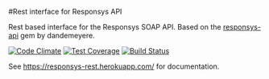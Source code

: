 #Rest interface for Responsys API

Rest based interface for the Responsys SOAP API. Based on the [responsys-api](https://github.com/dandemeyere/responsys-api) gem by dandemeyere. 

[![Code Climate](https://codeclimate.com/github/TheBookPeople/responsys-rest/badges/gpa.svg)](https://codeclimate.com/github/TheBookPeople/responsys-rest) [![Test Coverage](https://codeclimate.com/github/TheBookPeople/responsys-rest/badges/coverage.svg)](https://codeclimate.com/github/TheBookPeople/responsys-rest) 
[![Build Status](https://travis-ci.org/TheBookPeople/responsys-rest.svg?branch=develop)](https://travis-ci.org/TheBookPeople/responsys-rest)

See https://responsys-rest.herokuapp.com/ for documentation.


